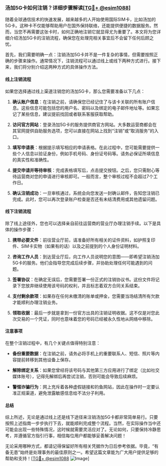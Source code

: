### 汤加5G卡如何注销？详细步骤解读[[TG💪+ @esim1088](https://t.me/s/esim1088)]

随着全球通信技术的快速发展，越来越多的人开始使用国际SIM卡，比如汤加的5G卡。这种卡不仅能够帮助用户在国外保持联络，还能提供便捷的数据服务。然而，当您不再需要这张卡时，如何正确地注销它就显得尤为重要了。本文将为您详细介绍汤加5G卡的注销流程，确保您在处理完相关事宜后不会留下任何后顾之忧。

首先，我们需要明确一点：注销汤加5G卡并不是一件复杂的事情，但需要按照正确的步骤来操作。通常情况下，注销流程可以通过线上或线下两种方式进行。接下来，我们将分别介绍这两种方式的具体操作方法。

#### 线上注销流程

如果您选择通过线上渠道注销您的汤加5G卡，那么您需要准备以下几点：

1. **确认账户信息**：在注销之前，请确保您已经记住了与该卡关联的所有账户信息。这些信息可能包括您的用户名、密码以及绑定的电子邮件地址等。如果忘记了某些信息，建议提前找回或者联系客服获取帮助。

2. **访问官方网站**：登录汤加5G卡的服务提供商官方网站。大多数运营商都会在其官网提供自助服务选项，您可以直接在网站上找到“注销”或“取消服务”的入口。

3. **填写申请表**：根据提示填写相应的申请表格。在此过程中，您可能需要提供一些个人信息以验证身份，例如手机号码、身份证号码等。请务必保证所填信息的真实性和准确性。

4. **提交申请并等待审核**：完成表格填写后，点击提交按钮。之后，您只需耐心等待运营商对您的申请进行审核即可。一般而言，整个审核过程不会超过7个工作日。

5. **确认注销成功**：一旦审核通过，系统会向您发送一封确认邮件，告知您注销已完成。此时，您可以再次登录账户检查是否还有未结清费用或其他遗留问题。

#### 线下注销流程

除了线上途径外，您也可以选择亲自前往运营商的营业厅办理注销手续。以下是具体的操作步骤：

1. **携带必要文件**：前往营业厅前，请准备好所有相关的证件资料，如护照复印件、SIM卡实物（如果有的话）以及之前提到的个人身份证明材料。

2. **咨询工作人员**：到达营业厅后，向工作人员说明您的意图——即希望注销汤加5G卡的服务。他们会指导您完成后续步骤，并协助处理任何可能遇到的问题。

3. **签署协议**：在确定无误后，您需要签署一份正式的注销协议书。这份文件将记录下您放弃继续使用该号码的权利，并且标志着双方合同关系结束。

4. **支付剩余款项**：如果存在任何未缴清的账单或押金，您需要当场结清所有欠款才能顺利办理注销业务。

5. **领取收据**：最后一步就是拿到一份官方出具的注销证明收据。这不仅是对您此次交易的一个凭证，同时也意味着您的号码已经被永久性地从网络中移除。

#### 注意事项

在整个注销过程中，有几个关键点值得特别注意：

- **备份重要数据**：在注销之前，请务必将手机上的重要联系人、短信、照片等内容提前转移到其他设备上保存。
  
- **解除绑定关系**：如果您曾经将该号码与其他第三方应用进行了绑定（比如社交媒体账号），记得先解绑后再尝试注销，否则可能会导致后续麻烦。

- **警惕诈骗行为**：网上充斥着各种虚假链接和钓鱼网站，因此在操作时一定要认准正规渠道，避免泄露敏感信息给不法分子利用。

#### 总结

综上所述，无论是通过线上还是线下途径来注销汤加5G卡都非常简单易行。只要按照上述指南一步步执行下去，就能顺利完成整个流程。当然，在实际操作当中还可能会出现一些特殊情况，这时候就需要灵活应对了。无论如何，只要保持冷静思考，并遵循官方指引行事，相信每位用户都能够妥善解决问题！

无论采用哪种方式，都请记得保留好所有相关凭据作为日后参考依据。毕竟，“有备无患”始终是处理事务的最佳原则之一。希望这篇文章能为广大用户提供足够的帮助和支持！[[TG💪+ @esim1088](https://t.me/s/esim1088) ![Image](https://i.postimg.cc/4NQfJmqS/Snipaste-2025-05-13-00-14-12.png)]
